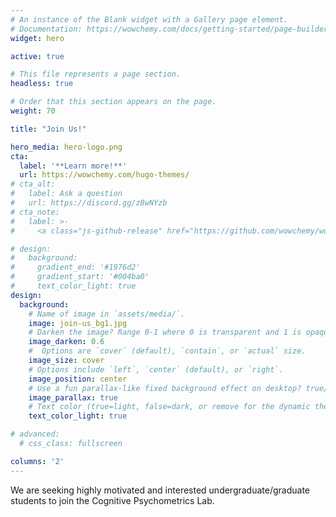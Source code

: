 ```yaml
---
# An instance of the Blank widget with a Gallery page element.
# Documentation: https://wowchemy.com/docs/getting-started/page-builder/
widget: hero

active: true

# This file represents a page section.
headless: true

# Order that this section appears on the page.
weight: 70

title: "Join Us!"

hero_media: hero-logo.png
cta:
  label: '**Learn more!**'
  url: https://wowchemy.com/hugo-themes/
# cta_alt:
#   label: Ask a question
#   url: https://discord.gg/z8wNYzb
# cta_note:
#   label: >-
#     <a class="js-github-release" href="https://github.com/wowchemy/wowchemy-hugo-themes/releases" data-repo="wowchemy/wowchemy-hugo-themes">Latest release<!-- V --></a><div style="text-shadow: none;"><a class="github-button" href="https://github.com/wowchemy/wowchemy-hugo-themes" data-icon="octicon-star" data-size="large" data-show-count="true" aria-label="Star">Star Wowchemy site builder for Hugo</a></div><div style="text-shadow: none;"><a class="github-button" href="https://github.com/wowchemy/starter-hugo-academic" data-icon="octicon-star" data-size="large" data-show-count="true" aria-label="Star">Star the Academic template</a></div>

# design:
#   background:
#     gradient_end: '#1976d2'
#     gradient_start: '#004ba0'
#     text_color_light: true
design:
  background:
    # Name of image in `assets/media/`.
    image: join-us_bg1.jpg
    # Darken the image? Range 0-1 where 0 is transparent and 1 is opaque.
    image_darken: 0.6
    #  Options are `cover` (default), `contain`, or `actual` size.
    image_size: cover
    # Options include `left`, `center` (default), or `right`.
    image_position: center
    # Use a fun parallax-like fixed background effect on desktop? true/false
    image_parallax: true
    # Text color (true=light, false=dark, or remove for the dynamic theme color).
    text_color_light: true

# advanced:
  # css_class: fullscreen

columns: '2'
---
```


We are seeking highly motivated and interested undergraduate/graduate students to join the Cognitive Psychometrics Lab.
